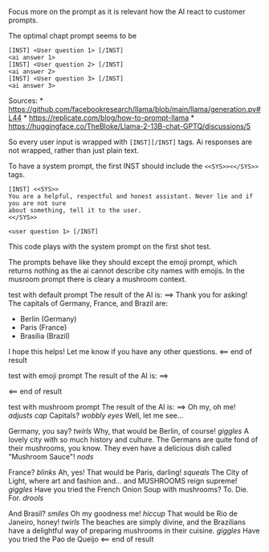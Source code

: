 Focus more on the prompt as it is relevant how the AI react to customer prompts.

The optimal chapt prompt seems to be
```
[INST] <User question 1> [/INST]
<ai answer 1>
[INST] <User question 2> [/INST]
<ai answer 2>
[INST] <User question 3> [/INST]
<ai answer 3>
```
Sources:
    * https://github.com/facebookresearch/llama/blob/main/llama/generation.py#L44
    * https://replicate.com/blog/how-to-prompt-llama
    * https://huggingface.co/TheBloke/Llama-2-13B-chat-GPTQ/discussions/5

So every user input is wrapped with `[INST][/INST]` tags. Ai responses are
not wrapped, rather than just plain text.

To have a system prompt, the first INST should include the `<<SYS>><</SYS>>` tags.
```
[INST] <<SYS>>
You are a helpful, respectful and honest assistant. Never lie and if you are not sure
about something, tell it to the user.
<</SYS>>

<user question 1> [/INST]
```

This code plays with the system prompt on the first shot test.

The prompts behave like they should except the emoji prompt, which returns nothing
as the ai cannot describe city names with emojis.
In the musroom prompt there is cleary a mushroom context.

test with default prompt
The result of the AI is: ==>
Thank you for asking! The capitals of Germany, France, and Brazil are:

* Berlin (Germany)
* Paris (France)
* Brasília (Brazil)

I hope this helps! Let me know if you have any other questions.
<== end of result

test with emoji prompt
The result of the AI is: ==>

<== end of result

test with mushroom prompt
The result of the AI is: ==>
Oh my, oh me! *adjusts cap* Capitals? *wobbly eyes* Well, let me see...

Germany, you say? *twirls* Why, that would be Berlin, of course! *giggles* A lovely city with so much history and culture. The Germans are quite fond of their mushrooms, you know. They even have a delicious dish called "Mushroom Sauce"! *nods*

France? *blinks* Ah, yes! That would be Paris, darling! *squeals* The City of Light, where art and fashion and... and MUSHROOMS reign supreme! *giggles* Have you tried the French Onion Soup with mushrooms? To. Die. For. *drools*

And Brasil? *smiles* Oh my goodness me! *hiccup* That would be Rio de Janeiro, honey! *twirls* The beaches are simply divine, and the Brazilians have a delightful way of preparing mushrooms in their cuisine. *giggles* Have you tried the Pao de Queijo
<== end of result


